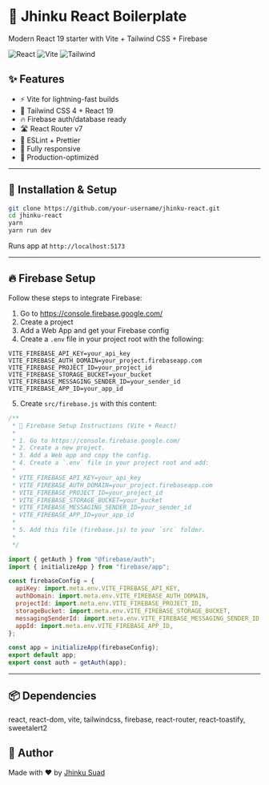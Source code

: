 # 🚀 Jhinku React Boilerplate

Modern React 19 starter with Vite + Tailwind CSS + Firebase

![React](https://img.shields.io/badge/React-19-blue)
![Vite](https://img.shields.io/badge/Vite-6.3-brightgreen)
![Tailwind](https://img.shields.io/badge/Tailwind-4.1-purple)

## ✨ Features

- ⚡ Vite for lightning-fast builds
- 🎨 Tailwind CSS 4 + React 19
- 🔥 Firebase auth/database ready
- 🛣️ React Router v7
- 🧹 ESLint + Prettier
- 📱 Fully responsive
- 🚀 Production-optimized

---

## 🧰 Installation & Setup

```bash
git clone https://github.com/your-username/jhinku-react.git
cd jhinku-react
yarn
yarn run dev
```

Runs app at `http://localhost:5173`

---

## 🔥 Firebase Setup

Follow these steps to integrate Firebase:

1. Go to https://console.firebase.google.com/
2. Create a project
3. Add a Web App and get your Firebase config
4. Create a `.env` file in your project root with the following:

```
VITE_FIREBASE_API_KEY=your_api_key
VITE_FIREBASE_AUTH_DOMAIN=your_project.firebaseapp.com
VITE_FIREBASE_PROJECT_ID=your_project_id
VITE_FIREBASE_STORAGE_BUCKET=your_bucket
VITE_FIREBASE_MESSAGING_SENDER_ID=your_sender_id
VITE_FIREBASE_APP_ID=your_app_id
```

5. Create `src/firebase.js` with this content:

```js
/**
 * 🔧 Firebase Setup Instructions (Vite + React)
 *
 * 1. Go to https://console.firebase.google.com/
 * 2. Create a new project.
 * 3. Add a Web app and copy the config.
 * 4. Create a `.env` file in your project root and add:
 *
 * VITE_FIREBASE_API_KEY=your_api_key
 * VITE_FIREBASE_AUTH_DOMAIN=your_project.firebaseapp.com
 * VITE_FIREBASE_PROJECT_ID=your_project_id
 * VITE_FIREBASE_STORAGE_BUCKET=your_bucket
 * VITE_FIREBASE_MESSAGING_SENDER_ID=your_sender_id
 * VITE_FIREBASE_APP_ID=your_app_id
 *
 * 5. Add this file (firebase.js) to your `src` folder.
 *
 */

import { getAuth } from "@firebase/auth";
import { initializeApp } from "firebase/app";

const firebaseConfig = {
  apiKey: import.meta.env.VITE_FIREBASE_API_KEY,
  authDomain: import.meta.env.VITE_FIREBASE_AUTH_DOMAIN,
  projectId: import.meta.env.VITE_FIREBASE_PROJECT_ID,
  storageBucket: import.meta.env.VITE_FIREBASE_STORAGE_BUCKET,
  messagingSenderId: import.meta.env.VITE_FIREBASE_MESSAGING_SENDER_ID,
  appId: import.meta.env.VITE_FIREBASE_APP_ID,
};

const app = initializeApp(firebaseConfig);
export default app;
export const auth = getAuth(app);
```

---

## 📦 Dependencies

react, react-dom, vite, tailwindcss, firebase, react-router, react-toastify, sweetalert2

## 👤 Author

Made with ❤️ by <a href="https://github.com/abdullahalsuad" target="_blank">Jhinku Suad</a>
